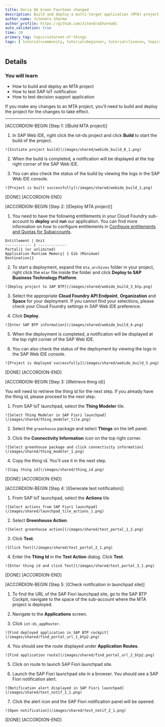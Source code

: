 ```yaml
---
title: Daria QA Green Fourteen changed
description: Build and deploy a multi-target application (MTA) project in SAP Web IDE, generate a test notification in SAP IoT, and launch the decision support application.
author_name: Jitendra Sharma
author_profile: https://github.com/JitendraSharma01
auto_validation: true
time: 20
primary_tag: topic>internet-of-things
tags: [ tutorial>community, tutorial>beginner, tutorial>license, topic>internet-of-things, topic>cloud, products>sap-internet-of-things, products>sap-business-technology-platform, products>sap-web-ide ]
---
```


## Details
### You will learn
  - How to build and deploy an MTA project
  - How to test SAP IoT notification
  - How to test decision support application

If you make any changes to an MTA project, you'll need to build and deploy the project for the changes to take effect.

---

[ACCORDION-BEGIN [Step 1: ](Build MTA project)]

  1. In SAP Web IDE, right click the iot-ds project and click **Build** to start the build of the project.

    ![Initiate project build](/images/shared/webide_build_0_1.png)

  2. When the build is completed, a notification will be displayed at the top right corner of the SAP Web IDE.  

  3. You can also check the status of the build by viewing the logs in the SAP Web IDE console.

    ![Project is built successfully](/images/shared/webide_build_1.png)  

[DONE]
[ACCORDION-END]

[ACCORDION-BEGIN [Step 2: ](Deploy MTA project)]

  1. You need to have the following entitlements in your Cloud Foundry sub-account to **deploy** and **run** our application.  You can find more information on how to configure entitlements in [Configure entitlements and Quotas for Subaccounts](https://help.sap.com/viewer/65de2977205c403bbc107264b8eccf4b/Cloud/en-US/5ba357b4fa1e4de4b9fcc4ae771609da.html).

    Entitlement | Unit
    ------------ | -------------
    Portal|1 (or unlimited)
    Application Runtime Memory| 1 Gib (Minimum)
    Destination|1

  2. To start a deployment, expand the `mta_archives` folder in your project, right click the `mtar` file inside the folder and click **Deploy to SAP Business Technology Platform**.

    ![Deploy project to SAP BTP](/images/shared/webide_build_3_btp.png)

  3. Select the appropriate **Cloud Foundry API Endpoint**, **Organization** and **Space** for your deployment.  If you cannot find your selections, please check your Cloud Foundry settings in SAP Web IDE preference.

  4. Click **Deploy**.

    ![Enter SAP BTP information](/images/shared/webide_build_4.png)

  5. When the deployment is completed, a notification will be displayed at the top right corner of the SAP Web IDE.

  6. You can also check the status of the deployment by viewing the logs in the SAP Web IDE console.

    ![Project is deployed successfully](/images/shared/webide_build_5.png)  

[DONE]
[ACCORDION-END]

[ACCORDION-BEGIN [Step 3: ](Retrieve thing id)]

  You will need to retrieve the thing id for the next step. If you already have the thing id, please proceed to the next step.

  1. From SAP IoT launchpad, select the **Thing Modeler** tile.

    ![Select Thing Modeler in SAP Fiori launchpad](/images/shared/thing_modeler_tile.png)  

  2. Select the `greenhouse` package and select **Things** on the left panel.

  3. Click the **Connectivity Information** icon on the top right corner.

    ![Select greenhouse package and click connectivity information](/images/shared/thing_modeler_1.png)  

  4. Copy the thing id.  You'll use it in the next step.

    ![Copy thing id](/images/shared/thing_id.png)

[DONE]
[ACCORDION-END]

[ACCORDION-BEGIN [Step 4: ](Generate test notification)]

  1. From SAP IoT launchpad, select the **Actions** tile.

    ![Select actions from SAP Fiori launchpad](/images/shared/launchpad_tile_actions_1.png)

  2. Select **Greenhouse Action**.

    ![Select greenhouse action](/images/shared/test_portal_1_2.png)

  3. Click **Test**.

    ![Click Test](/images/shared/test_portal_2_1.png)

  4. Enter the **Thing Id** in the **Test Action** dialog. Click **Test**.

    ![Enter thing id and click Test](/images/shared/test_portal_3_1.png)


[DONE]
[ACCORDION-END]

[ACCORDION-BEGIN [Step 5: ](Check notification in launchpad site)]

  1. To find the URL of the SAP Fiori launchpad site, go to the SAP BTP Cockpit, navigate to the space of the sub-account where the MTA project is deployed.

  2. Navigate to the **Applications** screen.

  3. Click `iot-ds_appRouter`.

    ![Find deployed application in SAP BTP cockpit](/images/shared/find_portal_url_1_btp2.png)

  4. You should see the route displayed under **Application Routes**.

    ![Find application route](/images/shared/find_portal_url_2_btp2.png)

  5. Click on route to launch SAP Fiori launchpad site.

  6. Launch the SAP Fiori launchpad site in a browser.  You should see a SAP Fiori notification alert.

    ![Notification alert displayed in SAP Fiori launchpad](/images/shared/test_notif_1_1.png)

  7. Click the alert icon and the SAP Fiori notification panel will be opened.

    ![Open notification](/images/shared/test_notif_2_1.png)

[DONE]
[ACCORDION-END]
